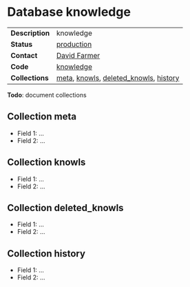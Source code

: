 # Database knowledge

| | |
|---|---|
|**Description**|knowledge|
|**Status**|[production](http://www.lmfdb.org/knowledge)|
|**Contact**|[David Farmer](https://github.com/davidfarmer)|
|**Code**|[knowledge](https://github.com/LMFDB/lmfdb/tree/master/lmfdb/knowledge/)|
|**Collections**|[meta](http://www.lmfdb.org/api/knowledge/meta), [knowls](http://www.lmfdb.org/api/knowledge/knowls), [deleted_knowls](http://www.lmfdb.org/api/knowledge/deleted_knowls), [history](http://www.lmfdb.org/api/knowledge/history)|

**Todo**: document collections

## Collection meta
* Field 1: ...
* Field 2: ...

## Collection knowls
* Field 1: ...
* Field 2: ...

## Collection deleted_knowls
* Field 1: ...
* Field 2: ...

## Collection history
* Field 1: ...
* Field 2: ...

